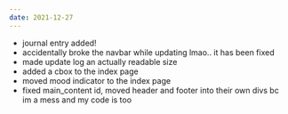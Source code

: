 ```yaml
---
date: 2021-12-27
---
```

* journal entry added!
* accidentally broke the navbar while updating lmao.. it has been fixed
* made update log an actually readable size
* added a cbox to the index page
* moved mood indicator to the index page
* fixed main_content id, moved header and footer into their own divs
bc im a mess and my code is too